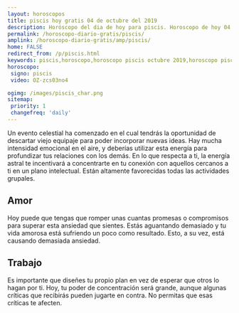 ```yaml
---
layout: horoscopos
title: piscis hoy gratis 04 de octubre del 2019 
description: Horóscopo del dia de hoy para piscis. Horoscopo de hoy 04 de octubre del 2019. Las predicciones de amor, trabajo, vida personal gratis.
permalink: /horoscopo-diario-gratis/piscis/
amplink: /horoscopo-diario-gratis/amp/piscis/
home: FALSE
redirect_from: /p/piscis.html
keywords: piscis,horoscopo,horoscopo piscis octubre 2019,horoscopo piscis hoy,tarot piscis octubre 2019,horoscopo piscis,tarot piscis hoy,horoscopo de hoy,horoscopo diario,tarot del amor,horoscopo de hoy piscis,horoscopo diario del tarot, Horoscopo de hoy piscis 04 de octubre del 2019,horóscopo del día,signos zodiacales 2019, el horoscopo de hoy
horoscopo:
 signo: piscis
 video: OZ-zcs03no4

ogimg: /images/piscis_char.png
sitemap:
 priority: 1
 changefreq: 'daily'
---
```



Un evento celestial ha comenzado en el cual tendrás la oportunidad de descartar viejo equipaje para poder incorporar nuevas ideas. Hay mucha intensidad emocional en el aire, y deberías utilizar esta energía para profundizar tus relaciones con los demás. En lo que respecta a ti, la energía astral te incentivará a concentrarte en tu conexión con aquellos cercanos a ti en un plano intelectual. Están altamente favorecidas todas las actividades grupales.

## Amor

Hoy puede que tengas que romper unas cuantas promesas o compromisos para superar esta ansiedad que sientes. Estás aguantando demasiado y tu vida amorosa está sufriendo un poco como resultado. Esto, a su vez, está causando demasiada ansiedad.

## Trabajo

Es importante que diseñes tu propio plan en vez de esperar que otros lo hagan por ti. Hoy, tu poder de concentración será grande, aunque algunas críticas que recibirás pueden jugarte en contra. No permitas que esas críticas te afecten.